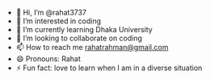 - 👋 Hi, I’m @rahat3737
- 👀 I’m interested in coding
- 🌱 I’m currently learning Dhaka University
- 💞️ I’m looking to collaborate on coding
- 📫 How to reach me rahatrahman@gmail.com
- 😄 Pronouns: Rahat
- ⚡ Fun fact: love to learn when I am in a diverse situation

<!---
rahat3737/rahat3737 is a ✨ special ✨ repository because its `README.md` (this file) appears on your GitHub profile.
You can click the Preview link to take a look at your changes.
--->
